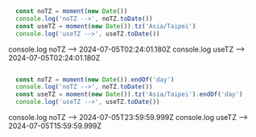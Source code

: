 ```ts


  const noTZ = moment(new Date())
  console.log('noTZ -->', noTZ.toDate())
  const useTZ = moment(new Date()).tz('Asia/Taipei')
  console.log('useTZ -->', useTZ.toDate())


```
  console.log
    noTZ --> 2024-07-05T02:24:01.180Z
  console.log
    useTZ --> 2024-07-05T02:24:01.180Z



```ts

  const noTZ = moment(new Date()).endOf('day')
  console.log('noTZ -->', noTZ.toDate())
  const useTZ = moment(new Date()).tz('Asia/Taipei').endOf('day')
  console.log('useTZ -->', useTZ.toDate())

```

  console.log
    noTZ --> 2024-07-05T23:59:59.999Z
  console.log
    useTZ --> 2024-07-05T15:59:59.999Z
